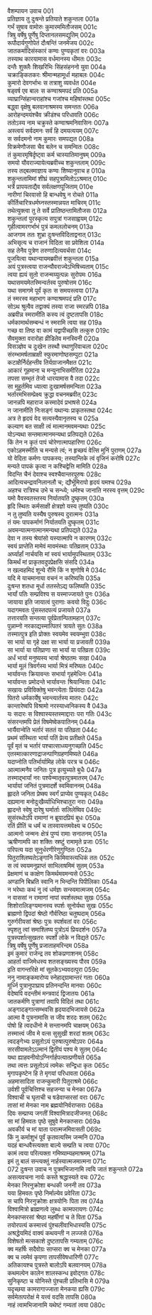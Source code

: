 वैशम्पायन उवाच	001  
प्रतिज्ञाय तु दुःषन्ते प्रतियाते शकुन्तला	001a  
गर्भं सुषाव वामोरुः कुमारममितौजसम्	001c  
त्रिषु वर्षेषु पूर्णेषु दिप्तानलसमद्युतिम्	002a  
रूपौदार्यगुणोपेतं दौःषन्तिं जनमेजय	002c  
जातकर्मादिसंस्कारं कण्वः पुण्यकृतां वरः	003a  
तस्याथ कारयामास वर्धमानस्य धीमतः	003c  
दन्तैः शुक्लैः शिखरिभिः सिंहसंहननो युवा	004a  
चक्राङ्कितकरः श्रीमान्महामूर्धा महाबलः	004c  
कुमारो देवगर्भाभः स तत्राशु व्यवर्धत	004e  
षड्वर्ष एव बालः स कण्वाश्रमपदं प्रति	005a  
व्याघ्रान्सिंहान्वराहांश्च गजांश्च महिषांस्तथा	005c  
बद्ध्वा वृक्षेषु बलवानाश्रमस्य समन्ततः	006a  
आरोहन्दमयंश्चैव क्रीडंश्च परिधावति	006c  
ततोऽस्य नाम चक्रुस्ते कण्वाश्रमनिवासिनः	007a  
अस्त्वयं सर्वदमनः सर्वं हि दमयत्ययम्	007c  
स सर्वदमनो नाम कुमारः समपद्यत	008a  
विक्रमेणौजसा चैव बलेन च समन्वितः	008c  
तं कुमारमृषिर्दृष्ट्वा कर्म चास्यातिमानुषम्	009a  
समयो यौवराज्यायेत्यब्रवीच्च शकुन्तलाम्	009c  
तस्य तद्बलमाज्ञाय कण्वः शिष्यानुवाच ह	010a  
शकुन्तलामिमां शीघ्रं सहपुत्रामितोऽऽश्रमात्	010c  
भर्त्रे प्रापयताद्यैव सर्वलक्षणपूजिताम्	010e  
नारीणां चिरवासो हि बान्धवेषु न रोचते	011a  
कीर्तिचारित्रधर्मघ्नस्तस्मान्नयत माचिरम्	011c  
तथेत्युक्त्वा तु ते सर्वे प्रातिष्ठन्तामितौजसः	012a  
शकुन्तलां पुरस्कृत्य सपुत्रां गजसाह्वयम्	012c  
गृहीत्वामरगर्भाभं पुत्रं कमललोचनम्	013a  
आजगाम ततः शुभ्रा दुःषन्तविदिताद्वनात्	013c  
अभिसृत्य च राजानं विदिता सा प्रवेशिता	014a  
सह तेनैव पुत्रेण तरुणादित्यवर्चसा	014c  
पूजयित्वा यथान्यायमब्रवीत्तं शकुन्तला	015a  
अयं पुत्रस्त्वया राजन्यौवराज्येऽभिषिच्यताम्	015c  
त्वया ह्ययं सुतो राजन्मय्युत्पन्नः सुरोपमः	016a  
यथासमयमेतस्मिन्वर्तस्व पुरुषोत्तम	016c  
यथा समागमे पूर्वं कृतः स समयस्त्वया	017a  
तं स्मरस्व महाभाग कण्वाश्रमपदं प्रति	017c  
सोऽथ श्रुत्वैव तद्वाक्यं तस्या राजा स्मरन्नपि	018a  
अब्रवीन्न स्मरामीति कस्य त्वं दुष्टतापसि	018c  
धर्मकामार्थसम्बन्धं न स्मरामि त्वया सह	019a  
गच्छ वा तिष्ठ वा कामं यद्वापीच्छसि तत्कुरु	019c  
सैवमुक्ता वरारोहा व्रीडितेव मनस्विनी	020a  
विसञ्ज्ञेव च दुःखेन तस्थौ स्थाणुरिवाचला	020c  
संरम्भामर्षताम्राक्षी स्फुरमाणोष्ठसम्पुटा	021a  
कटाक्षैर्निर्दहन्तीव तिर्यग्राजानमैक्षत	021c  
आकारं गूहमाना च मन्युनाभिसमीरिता	022a  
तपसा सम्भृतं तेजो धारयामास वै तदा	022c  
सा मुहूर्तमिव ध्यात्वा दुःखामर्षसमन्विता	023a  
भर्तारमभिसम्प्रेक्ष्य क्रुद्धा वचनमब्रवीत्	023c  
जानन्नपि महाराज कस्मादेवं प्रभाषसे	024a  
न जानामीति निःसङ्गं यथान्यः प्राकृतस्तथा	024c  
अत्र ते हृदयं वेद सत्यस्यैवानृतस्य च	025a  
कल्याण बत साक्षी त्वं मात्मानमवमन्यथाः	025c  
योऽन्यथा सन्तमात्मानमन्यथा प्रतिपद्यते	026a  
किं तेन न कृतं पापं चोरेणात्मापहारिणा	026c  
एकोऽहमस्मीति च मन्यसे त्वं; न हृच्छयं वेत्सि मुनिं पुराणम्	027a  
यो वेदिता कर्मणः पापकस्य; तस्यान्तिके त्वं वृजिनं करोषि	027c  
मन्यते पापकं कृत्वा न कश्चिद्वेत्ति मामिति	028a  
विदन्ति चैनं देवाश्च स्वश्चैवान्तरपूरुषः	028c  
आदित्यचन्द्रावनिलानलौ च; द्यौर्भूमिरापो हृदयं यमश्च	029a  
अहश्च रात्रिश्च उभे च सन्ध्ये; धर्मश्च जानाति नरस्य वृत्तम्	029c  
यमो वैवस्वतस्तस्य निर्यातयति दुष्कृतम्	030a  
हृदि स्थितः कर्मसाक्षी क्षेत्रज्ञो यस्य तुष्यति	030c  
न तु तुष्यति यस्यैष पुरुषस्य दुरात्मनः	031a  
तं यमः पापकर्माणं निर्यातयति दुष्कृतम्	031c  
अवमन्यात्मनात्मानमन्यथा प्रतिपद्यते	032a  
देवा न तस्य श्रेयांसो यस्यात्मापि न कारणम्	032c  
स्वयं प्राप्तेति मामेवं मावमंस्थाः पतिव्रताम्	033a  
अर्घ्यार्हां नार्चयसि मां स्वयं भार्यामुपस्थिताम्	033c  
किमर्थं मां प्राकृतवदुपप्रेक्षसि संसदि	034a  
न खल्वहमिदं शून्ये रौमि किं न शृणोषि मे	034c  
यदि मे याचमानाया वचनं न करिष्यसि	035a  
दुःषन्त शतधा मूर्धा ततस्तेऽद्य फलिष्यति	035c  
भार्यां पतिः सम्प्रविश्य स यस्माज्जायते पुनः	036a  
जायाया इति जायात्वं पुराणाः कवयो विदुः	036c  
यदागमवतः पुंसस्तदपत्यं प्रजायते	037a  
तत्तारयति सन्तत्या पूर्वप्रेतान्पितामहान्	037c  
पुन्नाम्नो नरकाद्यस्मात्पितरं त्रायते सुतः	038a  
तस्मात्पुत्र इति प्रोक्तः स्वयमेव स्वयम्भुवा	038c  
सा भार्या या गृहे दक्षा सा भार्या या प्रजावती	039a  
सा भार्या या पतिप्राणा सा भार्या या पतिव्रता	039c  
अर्धं भार्या मनुष्यस्य भार्या श्रेष्ठतमः सखा	040a  
भार्या मूलं त्रिवर्गस्य भार्या मित्रं मरिष्यतः	040c  
भार्यावन्तः क्रियावन्तः सभार्या गृहमेधिनः	041a  
भार्यावन्तः प्रमोदन्ते भार्यावन्तः श्रियान्विताः	041c  
सखायः प्रविविक्तेषु भवन्त्येताः प्रियंवदाः	042a  
पितरो धर्मकार्येषु भवन्त्यार्तस्य मातरः	042c  
कान्तारेष्वपि विश्रामो नरस्याध्वनिकस्य वै	043a  
यः सदारः स विश्वास्यस्तस्माद्दाराः परा गतिः	043c  
संसरन्तमपि प्रेतं विषमेष्वेकपातिनम्	044a  
भार्यैवान्वेति भर्तारं सततं या पतिव्रता	044c  
प्रथमं संस्थिता भार्या पतिं प्रेत्य प्रतीक्षते	045a  
पूर्वं मृतं च भर्तारं पश्चात्साध्व्यनुगच्छति	045c  
एतस्मात्कारणाद्राजन्पाणिग्रहणमिष्यते	046a  
यदाप्नोति पतिर्भार्यामिह लोके परत्र च	046c  
आत्मात्मनैव जनितः पुत्र इत्युच्यते बुधैः	047a  
तस्माद्भार्यां नरः पश्येन्मातृवत्पुत्रमातरम्	047c  
भार्यायां जनितं पुत्रमादर्शे स्वमिवाननम्	048a  
ह्लादते जनिता प्रेष्क्य स्वर्गं प्राप्येव पुण्यकृत्	048c  
दह्यमाना मनोदुःखैर्व्याधिभिश्चातुरा नराः	049a  
ह्लादन्ते स्वेषु दारेषु घर्मार्ताः सलिलेष्विव	049c  
सुसंरब्धोऽपि रामाणां न ब्रूयादप्रियं बुधः	050a  
रतिं प्रीतिं च धर्मं च तास्वायत्तमवेक्ष्य च	050c  
आत्मनो जन्मनः क्षेत्रं पुण्यं रामाः सनातनम्	051a  
ऋषीणामपि का शक्तिः स्रष्टुं रामामृते प्रजाः	051c  
परिपत्य यदा सूनुर्धरणीरेणुगुण्ठितः	052a  
पितुराश्लिष्यतेऽङ्गानि किमिवास्त्यधिकं ततः	052c  
स त्वं स्वयमनुप्राप्तं साभिलाषमिमं सुतम्	053a  
प्रेक्षमाणं च काक्षेण किमर्थमवमन्यसे	053c  
अण्डानि बिभ्रति स्वानि न भिन्दन्ति पिपीलिकाः	054a  
न भरेथाः कथं नु त्वं धर्मज्ञः सन्स्वमात्मजम्	054c  
न वाससां न रामाणां नापां स्पर्शस्तथा सुखः	055a  
शिशोरालिङ्ग्यमानस्य स्पर्शः सूनोर्यथा सुखः	055c  
ब्राह्मणो द्विपदां श्रेष्ठो गौर्वरिष्ठा चतुष्पदाम्	056a  
गुरुर्गरीयसां श्रेष्ठः पुत्रः स्पर्शवतां वरः	056c  
स्पृशतु त्वां समाश्लिष्य पुत्रोऽयं प्रियदर्शनः	057a  
पुत्रस्पर्शात्सुखतरः स्पर्शो लोके न विद्यते	057c  
त्रिषु वर्षेषु पूर्णेषु प्रजाताहमरिन्दम	058a  
इमं कुमारं राजेन्द्र तव शोकप्रणाशनम्	058c  
आहर्ता वाजिमेधस्य शतसङ्ख्यस्य पौरव	059a  
इति वागन्तरिक्षे मां सूतकेऽभ्यवदत्पुरा	059c  
ननु नामाङ्कमारोप्य स्नेहाद्ग्रामान्तरं गताः	060a  
मूर्ध्नि पुत्रानुपाघ्राय प्रतिनन्दन्ति मानवाः	060c  
वेदेष्वपि वदन्तीमं मन्त्रवादं द्विजातयः	061a  
जातकर्मणि पुत्राणां तवापि विदितं तथा	061c  
अङ्गादङ्गात्सम्भवसि हृदयादभिजायसे	062a  
आत्मा वै पुत्रनामासि स जीव शरदः शतम्	062c  
पोषो हि त्वदधीनो मे सन्तानमपि चाक्षयम्	063a  
तस्मात्त्वं जीव मे वत्स सुसुखी शरदां शतम्	063c  
त्वदङ्गेभ्यः प्रसूतोऽयं पुरुषात्पुरुषोऽपरः	064a  
सरसीवामलेऽऽत्मानं द्वितीयं पश्य मे सुतम्	064c  
यथा ह्याहवनीयोऽग्निर्गार्हपत्यात्प्रणीयते	065a  
तथा त्वत्तः प्रसूतोऽयं त्वमेकः सन्द्विधा कृतः	065c  
मृगापकृष्टेन हि ते मृगयां परिधावता	066a  
अहमासादिता राजन्कुमारी पितुराश्रमे	066c  
उर्वशी पूर्वचित्तिश्च सहजन्या च मेनका	067a  
विश्वाची च घृताची च षडेवाप्सरसां वराः	067c  
तासां मां मेनका नाम ब्रह्मयोनिर्वराप्सराः	068a  
दिवः सम्प्राप्य जगतीं विश्वामित्रादजीजनत्	068c  
सा मां हिमवतः पृष्ठे सुषुवे मेनकाप्सराः	069a  
अवकीर्य च मां याता परात्मजमिवासती	069c  
किं नु कर्माशुभं पूर्वं कृतवत्यस्मि जन्मनि	070a  
यदहं बान्धवैस्त्यक्ता बाल्ये सम्प्रति च त्वया	070c  
कामं त्वया परित्यक्ता गमिष्याम्यहमाश्रमम्	071a  
इमं तु बालं सन्त्यक्तुं नार्हस्यात्मजमात्मना	071c  
072    दुःषन्त उवाच
न पुत्रमभिजानामि त्वयि जातं शकुन्तले	072a  
असत्यवचना नार्यः कस्ते श्रद्धास्यते वचः	072c  
मेनका निरनुक्रोशा बन्धकी जननी तव	073a  
यया हिमवतः पृष्ठे निर्माल्येव प्रवेरिता	073c  
स चापि निरनुक्रोशः क्षत्रयोनिः पिता तव	074a  
विश्वामित्रो ब्राह्मणत्वे लुब्धः कामपरायणः	074c  
मेनकाप्सरसां श्रेष्ठा महर्षीणां च ते पिता	075a  
तयोरपत्यं कस्मात्त्वं पुंश्चलीवाभिधास्यसि	075c  
अश्रद्धेयमिदं वाक्यं कथयन्ती न लज्जसे	076a  
विशेषतो मत्सकाशे दुष्टतापसि गम्यताम्	076c  
क्व महर्षिः सदैवोग्रः साप्सरा क्व च मेनका	077a  
क्व च त्वमेवं कृपणा तापसीवेषधारिणी	077c  
अतिकायश्च पुत्रस्ते बालोऽपि बलवानयम्	078a  
कथमल्पेन कालेन शालस्कन्ध इवोद्गतः	078c  
सुनिकृष्टा च योनिस्ते पुंश्चली प्रतिभासि मे	079a  
यदृच्छया कामरागाज्जाता मेनकया ह्यसि	079c  
सर्वमेतत्परोक्षं मे यत्त्वं वदसि तापसि	080a  
नाहं त्वामभिजानामि यथेष्टं गम्यतां त्वया	080c  
